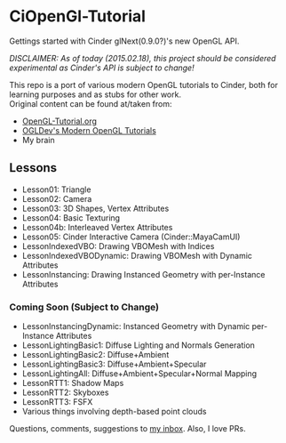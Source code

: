 # CiOpenGl-Tutorial
Gettings started with Cinder glNext(0.9.0?)'s new OpenGL API.

_DISCLAIMER: As of today (2015.02.18), this project should be considered experimental as Cinder's API is subject to change!_

This repo is a port of various modern OpenGL tutorials to Cinder, both for learning purposes and as stubs for other work.<br/>
Original content can be found at/taken from:<br/>

* [OpenGL-Tutorial.org](http://www.opengl-tutorial.org)
* [OGLDev's Modern OpenGL Tutorials](http://ogldev.atspace.co.uk/)
* My brain

## Lessons
* Lesson01: Triangle
* Lesson02: Camera
* Lesson03: 3D Shapes, Vertex Attributes
* Lesson04: Basic Texturing
* Lesson04b: Interleaved Vertex Attributes
* Lesson05: Cinder Interactive Camera (Cinder::MayaCamUI)
* LessonIndexedVBO: Drawing VBOMesh with Indices
* LessonIndexedVBODynamic: Drawing VBOMesh with Dynamic Attributes
* LessonInstancing: Drawing Instanced Geometry with per-Instance Attributes

### Coming Soon (Subject to Change)
* LessonInstancingDynamic: Instanced Geometry with Dynamic per-Instance Attributes
* LessonLightingBasic1: Diffuse Lighting and Normals Generation
* LessonLightingBasic2: Diffuse+Ambient
* LessonLightingBasic3: Diffuse+Ambient+Specular
* LessonLightingAll: Diffuse+Ambient+Specular+Normal Mapping
* LessonRTT1: Shadow Maps
* LessonRTT2: Skyboxes
* LessonRTT3: FSFX
* Various things involving depth-based point clouds

Questions, comments, suggestions to [my inbox](mailto:seth.gibson1@gmail.com).  Also, I love PRs.
